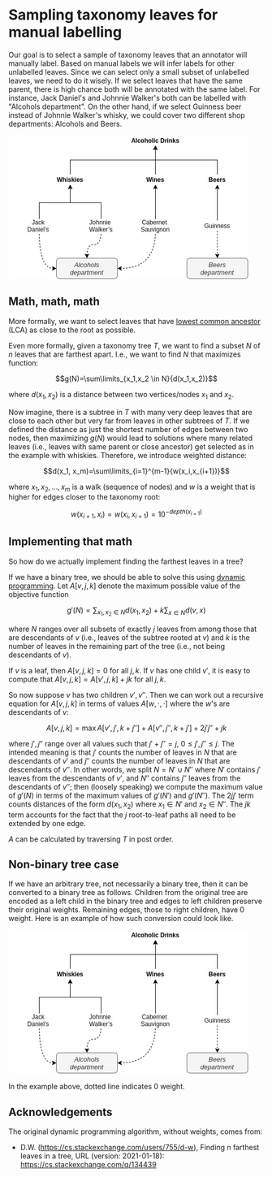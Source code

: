 # Sampling taxonomy leaves for manual labelling

Our goal is to select a sample of taxonomy leaves that an annotator will manually label. Based on manual labels we will infer labels for other unlabelled leaves. Since we can select only a small subset of unlabelled leaves, we need to do it wisely. If we select leaves that have the same parent, there is high chance both will be annotated with the same label. For instance, Jack Daniel's and Johnnie Walker's both can be labelled with "Alcohols department". On the other hand, if we select Guinness beer instead of Johnnie Walker's whisky, we could cover two different shop departments: Alcohols and Beers. 

![Example of labelling](imgs/tree_1.png)

## Math, math, math

More formally, we want to select leaves that have [lowest common ancestor](https://en.wikipedia.org/wiki/Lowest_common_ancestor) (LCA) as close to the root as possible. 

Even more formally, given a taxonomy tree $T$, we want to find a subset $N$ of $n$ leaves that are farthest apart. I.e., we want to find $N$ that maximizes function:

$$g(N)=\sum\limits_{x_1,x_2 \in N}{d(x_1,x_2)}$$  

where $d(x_1, x_2)$ is a distance between two vertices/nodes $x_1$ and $x_2$. 

Now imagine, there is a subtree in $T$ with many very deep leaves that are close to each other but very far from leaves in other subtrees of $T$. If we defined the distance as just the shortest number of edges between two nodes, then maximizing $g(N)$ would lead to solutions where many related leaves (i.e., leaves with same parent or close ancestor) get selected as in the example with whiskies. Therefore, we introduce weighted distance:

$$d(x_1, x_m)=\sum\limits_{i=1}^{m-1}{w(x_i,x_{i+1})}$$  

where $x_1, x_2, ..., x_m$ is a walk (sequence of nodes) and $w$ is a weight that is higher for edges closer to the taxonomy root:

$$w(x_{i+1}, x_i) = w(x_i, x_{i+1})=10^{-depth(x_{i+1})}$$  

## Implementing that math

So how do we actually implement finding the farthest leaves in a tree? 

If we have a binary tree, we should be able to solve this using [dynamic programming](https://en.wikipedia.org/wiki/Dynamic_programming).  Let $A[v,j,k]$ denote the maximum possible value of the objective function

$$g'(N) = \sum_{x_1,x_2 \in N} d(x_1,x_2) + k \sum_{x \in N} d(v,x)$$

where $N$ ranges over all subsets of exactly $j$ leaves from among those that are descendants of $v$ (i.e., leaves of the subtree rooted at $v$) and $k$ is the number of leaves in the remaining part of the tree (i.e., not being descendants of $v$).

If $v$ is a leaf, then $A[v,j,k]=0$ for all $j,k$. If $v$ has one child $v'$, it is easy to compute that $A[v,j,k]=A[v',j,k] + jk$ for all $j,k$.

So now suppose $v$ has two children $v',v''$.  Then we can work out a recursive equation for $A[v,j,k]$ in terms of values $A[w,\cdot,\cdot]$ where the $w$'s are descendants of $v$:

$$ A[v,j,k] = \max A[v',j',k+j''] + A[v'',j'',k+j'] + 2 j' j'' + jk$$

where $j',j''$ range over all values such that $j'+j'' = j$, $0 \le j',j'' \le j$.  The intended meaning is that $j'$ counts the number of leaves in $N$ that are descendants of $v'$ and $j''$ counts the number of leaves in $N$ that are descendants of $v''$.  In other words, we split $N=N' \cup N''$ where $N'$ contains $j'$ leaves from the descendants of $v'$, and $N''$ contains $j''$ leaves from the descendants of $v''$; then (loosely speaking) we compute the maximum value of $g'(N)$ in terms of the maximum values of $g'(N')$ and $g'(N'')$.  The $2jj'$ term counts distances of the form $d(x_1,x_2)$ where $x_1 \in N'$ and $x_2 \in N''$.  The $jk$ term accounts for the fact that the $j$ root-to-leaf paths all need to be extended by one edge.

$A$ can be calculated by traversing $T$ in post order.

## Non-binary tree case

If we have an arbitrary tree, not necessarily a binary tree, then it can be converted to a binary tree as follows. Children from the original tree are encoded as a left child in the binary tree and edges to left children preserve their original weights. Remaining edges, those to right children, have 0 weight. Here is an example of how such conversion could look like.

![Binary tree mapping](imgs/tree_1.png)

In the example above, dotted line indicates 0 weight.

## Acknowledgements

The original dynamic programming algorithm, without weights, comes from:
* D.W. (https://cs.stackexchange.com/users/755/d-w), Finding n farthest leaves in a tree, URL (version: 2021-01-18): https://cs.stackexchange.com/q/134439